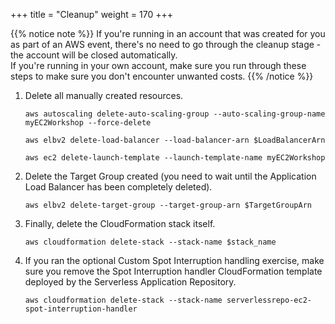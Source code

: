 +++
title = "Cleanup"
weight = 170
+++

{{% notice note %}}
If you're running in an account that was created for you as part of an AWS event, there's no need to go through the cleanup stage - the account will be closed automatically.\
If you're running in your own account, make sure you run through these steps to make sure you don't encounter unwanted costs.
{{% /notice %}}


1. Delete all manually created resources.

	```
	aws autoscaling delete-auto-scaling-group --auto-scaling-group-name myEC2Workshop --force-delete
		
	aws elbv2 delete-load-balancer --load-balancer-arn $LoadBalancerArn
	
	aws ec2 delete-launch-template --launch-template-name myEC2Workshop

	```

1. Delete the Target Group created (you need to wait until the Application Load Balancer has been completely deleted).
	```
	aws elbv2 delete-target-group --target-group-arn $TargetGroupArn
	```
	
1. Finally, delete the CloudFormation stack itself.
	
	```
	aws cloudformation delete-stack --stack-name $stack_name
	```

1. If you ran the optional Custom Spot Interruption handling exercise, make sure you remove the Spot Interruption handler CloudFormation template deployed by the Serverless Application Repository. 

	```
	aws cloudformation delete-stack --stack-name serverlessrepo-ec2-spot-interruption-handler
	```